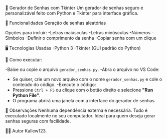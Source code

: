 🔐 Gerador de Senhas com Tkinter
Um gerador de senhas seguro e personalizável feito com Python e Tkinter para interface gráfica.

🧠 Funcionalidades
Geração de senhas aleatórias

Opções para incluir:
-Letras maiúsculas
-Letras minúsculas
-Números
-Símbolos
-Definir o comprimento da senha
-Copiar senha com um clique

🖥️ Tecnologias Usadas
-Python 3
-Tkinter (GUI padrão do Python)

🚀 Como executar:

-Baixe ou copie o arquivo `gerador_senhas.py`.
-Abra o arquivo no VS Code:
   - Se quiser, crie um novo arquivo com o nome `gerador_senhas.py` e cole o conteúdo do código.
-Execute o código:
   - Pressione `Ctrl + F5` ou clique com o botão direito e selecione **"Run Python File"**.
   - O programa abrirá uma janela com a interface do gerador de senhas.

📌 Observações
Nenhuma dependência externa é necessária.
Tudo é executado localmente no seu computador.
Ideal para quem deseja gerar senhas seguras com facilidade.

👨‍💻 Autor
   Kallew123.
